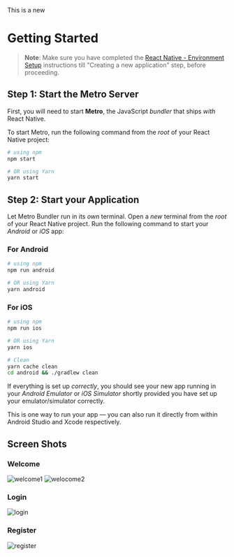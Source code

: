 This is a new 

# Getting Started

> **Note**: Make sure you have completed the [React Native - Environment Setup](https://reactnative.dev/docs/environment-setup) instructions till "Creating a new application" step, before proceeding.

## Step 1: Start the Metro Server

First, you will need to start **Metro**, the JavaScript _bundler_ that ships _with_ React Native.

To start Metro, run the following command from the _root_ of your React Native project:

```bash
# using npm
npm start

# OR using Yarn
yarn start
```

## Step 2: Start your Application

Let Metro Bundler run in its _own_ terminal. Open a _new_ terminal from the _root_ of your React Native project. Run the following command to start your _Android_ or _iOS_ app:

### For Android

```bash
# using npm
npm run android

# OR using Yarn
yarn android
```

### For iOS

```bash
# using npm
npm run ios

# OR using Yarn
yarn ios
```

```bash
# Clean
yarn cache clean
cd android && ./gradlew clean
```

If everything is set up _correctly_, you should see your new app running in your _Android Emulator_ or _iOS Simulator_ shortly provided you have set up your emulator/simulator correctly.

This is one way to run your app — you can also run it directly from within Android Studio and Xcode respectively.


## Screen Shots

### Welcome 
![welcome1](https://github.com/MalithMadusankha/ADHDApp/assets/78203677/b648d755-0a91-4ceb-9df7-1a7b4ca50218)
![welocome2](https://github.com/MalithMadusankha/ADHDApp/assets/78203677/78d3c380-ba8b-4c1a-b04d-a7fe84b369c4)

### Login
![login](https://github.com/MalithMadusankha/ADHDApp/assets/78203677/51f247c7-600f-4918-9a60-633bc169eaf9)

### Register
![register](https://github.com/MalithMadusankha/ADHDApp/assets/78203677/4130947b-0f72-4bcb-8f9a-06cb8f5162b0)





